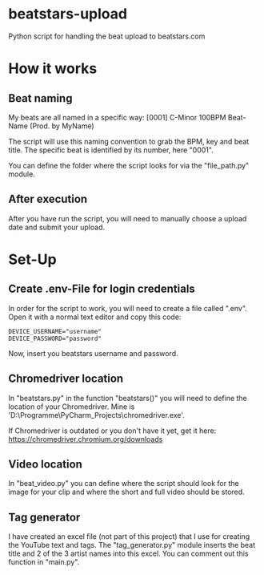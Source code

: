 # beatstars-upload
Python script for handling the beat upload to beatstars.com

# How it works
## Beat naming
My beats are all named in a specific way:
[0001] C-Minor 100BPM Beat-Name (Prod. by MyName)

The script will use this naming convention to grab the BPM, key and beat title.
The specific beat is identified by its number, here "0001".

You can define the folder where the script looks for via the "file_path.py" module.

## After execution
After you have run the script, you will need to manually choose a upload date and submit your upload.

# Set-Up
## Create .env-File for login credentials
In order for the script to work, you will need to create a file called ".env".
Open it with a normal text editor and copy this code:
```
DEVICE_USERNAME="username"
DEVICE_PASSWORD="password"
```
Now, insert you beatstars username and password.

## Chromedriver location
In "beatstars.py" in the function "beatstars()" you will need to define the location of your Chromedriver.
Mine is 'D:\Programme\PyCharm_Projects\chromedriver.exe'.

If Chromedriver is outdated or you don't have it yet, get it here:
https://chromedriver.chromium.org/downloads

## Video location
In "beat_video.py" you can define where the script should look for the image for your clip and where the short and full video should be stored.

## Tag generator
I have created an excel file (not part of this project) that I use for creating the YouTube text and tags.
The "tag_generator.py" module inserts the beat title and 2 of the 3 artist names into this excel.
You can comment out this function in "main.py".
